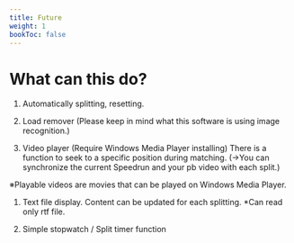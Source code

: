 ```yaml
---
title: Future
weight: 1
bookToc: false
---
```


# What can this do?

1. Automatically splitting, resetting.

2. Load remover (Please keep in mind what this software is using image recognition.)

3. Video player (Require Windows Media Player installing)
 There is a function to seek to a specific position during matching.
 (→You can synchronize the current Speedrun and your pb video with each split.)

※Playable videos are movies that can be played on Windows Media Player.


1. Text file display. Content can be updated for each splitting. 
 *Can read only rtf file.


5. Simple stopwatch / Split timer function

